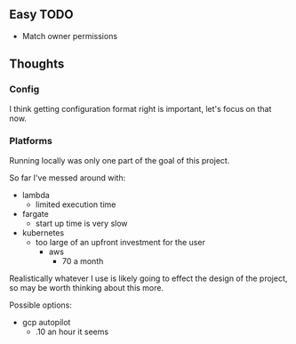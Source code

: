 ## Easy TODO

* Match owner permissions

## Thoughts

### Config

I think getting configuration format right is important, let's focus on that now.

### Platforms

Running locally was only one part of the goal of this project.

So far I've messed around with:

* lambda
  * limited execution time
* fargate
  * start up time is very slow
* kubernetes
  * too large of an upfront investment for the user
    * aws
      * 70 a month

Realistically whatever I use is likely going to effect the design of the project, so may be worth thinking about this
more.

Possible options:
  * gcp autopilot
    * .10 an hour it seems
